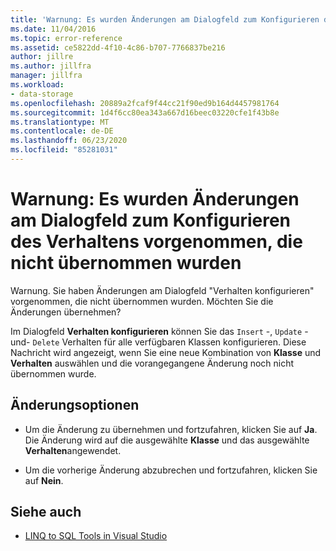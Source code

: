 ```yaml
---
title: 'Warnung: Es wurden Änderungen am Dialogfeld zum Konfigurieren des Verhaltens vorgenommen, die nicht übernommen wurden'
ms.date: 11/04/2016
ms.topic: error-reference
ms.assetid: ce5822dd-4f10-4c86-b707-7766837be216
author: jillre
ms.author: jillfra
manager: jillfra
ms.workload:
- data-storage
ms.openlocfilehash: 20889a2fcaf9f44cc21f90ed9b164d4457981764
ms.sourcegitcommit: 1d4f6cc80ea343a667d16beec03220cfe1f43b8e
ms.translationtype: MT
ms.contentlocale: de-DE
ms.lasthandoff: 06/23/2020
ms.locfileid: "85281031"
---
```

# <a name="warning-changes-have-been-made-to-the-configure-behavior-dialog-box-that-have-not-been-applied"></a>Warnung: Es wurden Änderungen am Dialogfeld zum Konfigurieren des Verhaltens vorgenommen, die nicht übernommen wurden

Warnung. Sie haben Änderungen am Dialogfeld "Verhalten konfigurieren" vorgenommen, die nicht übernommen wurden. Möchten Sie die Änderungen übernehmen?

Im Dialogfeld **Verhalten konfigurieren** können Sie das `Insert` -, `Update` -und- `Delete` Verhalten für alle verfügbaren Klassen konfigurieren. Diese Nachricht wird angezeigt, wenn Sie eine neue Kombination von **Klasse** und **Verhalten** auswählen und die vorangegangene Änderung noch nicht übernommen wurde.

## <a name="change-options"></a>Änderungsoptionen

- Um die Änderung zu übernehmen und fortzufahren, klicken Sie auf **Ja**. Die Änderung wird auf die ausgewählte **Klasse** und das ausgewählte **Verhalten**angewendet.

- Um die vorherige Änderung abzubrechen und fortzufahren, klicken Sie auf **Nein**.

## <a name="see-also"></a>Siehe auch

- [LINQ to SQL Tools in Visual Studio](../data-tools/linq-to-sql-tools-in-visual-studio2.md)